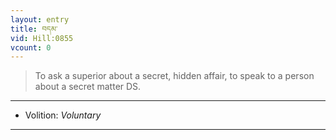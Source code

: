 ```yaml
---
layout: entry
title: བདམ་
vid: Hill:0855
vcount: 0
---
```

> To ask a superior about a secret, hidden affair, to speak to a person about a secret matter DS\.

---
* Volition: _Voluntary_

---

